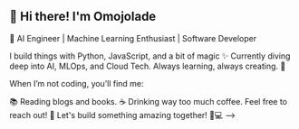 ## 👋 Hi there! I'm Omojolade
🚀 AI Engineer | Machine Learning Enthusiast | Software Developer

I build things with Python, JavaScript, and a bit of magic ✨
Currently diving deep into AI, MLOps, and Cloud Tech.
Always learning, always creating. 🌱

When I’m not coding, you’ll find me:

📚 Reading blogs and books.
☕ Drinking way too much coffee.
Feel free to reach out! 💬 Let's build something amazing together! 🤖💻
-->
